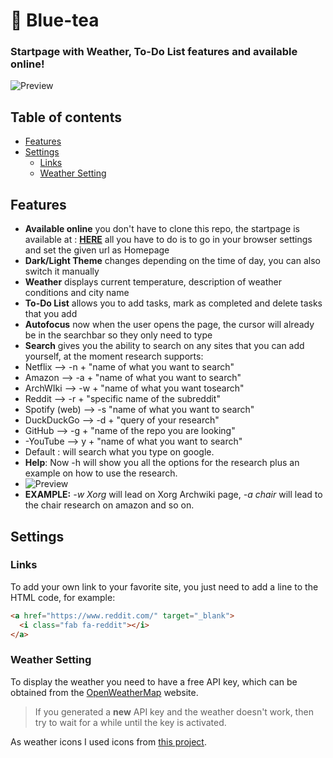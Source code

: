 # :tea: Blue-tea
### Startpage with Weather, To-Do List features and available online!

![Preview](https://github.com/emanuelep57/Blue-tea/blob/main/assets/Bluetea.jpg)

## Table of contents
- [Features](#features)
- [Settings](#settings)
  - [Links](#links)
  - [Weather Setting](#weather-setting)

## Features
- **Available online** you don't have to clone this repo, the startpage is available at : **[HERE](https://blue-tea.ga/)** all you have to do is to go in your browser settings and set the given url as Homepage 
- **Dark/Light Theme** changes depending on the time of day, you can also switch it manually
- **Weather** displays current temperature, description of weather conditions and city name
- **To-Do List** allows you to add tasks, mark as completed and delete tasks that you add
- **Autofocus** now when the user opens the page, the cursor will already be in the searchbar so they only need to type
- **Search** gives you the ability to search on any sites that you can add yourself, at the moment research supports:
- Netflix --> -n + "name of what you want to search"
- Amazon --> -a + "name of what you want to search"
- ArchWIki --> -w + "name of what you want tosearch"
- Reddit --> -r + "specific name of the subreddit"
- Spotify (web) --> -s "name of what you want to search"
- DuckDuckGo --> -d + "query of your research"
- GitHub --> -g + "name of the repo you are looking"
- -YouTube --> y + "name of what you want to search"
- Default : will search what you type on google.
- **Help**: Now -h will show you all the options for the research plus an example on how to use the research.
- ![Preview](https://github.com/emanuelep57/Blue-tea/blob/main/assets/help.png)
- **EXAMPLE:**  *-w Xorg*   will lead on Xorg Archwiki page,  *-a chair* will lead to the chair research on amazon and so on.

## Settings
### Links
To add your own link to your favorite site, you just need to add a line to the HTML code, for example:

```html
<a href="https://www.reddit.com/" target="_blank">
  <i class="fab fa-reddit"></i>
</a>
```

### Weather Setting
To display the weather you need to have a free API key, which can be obtained from the [OpenWeatherMap](https://openweathermap.org/api) website.

> If you generated a **new** API key and the weather doesn't work, then try to wait for a while until the key is activated.

As weather icons I used icons from [this project](https://github.com/erikflowers/weather-icons#readme).
